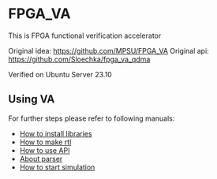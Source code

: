 # FPGA_VA
This is FPGA functional verification accelerator 

Original idea: https://github.com/MPSU/FPGA_VA
Original api: https://github.com/Sloechka/fpga_va_qdma

Verified on Ubuntu Server 23.10

## Using VA

For further steps please refer to following manuals:

* [How to install libraries](lib/README.md)
* [How to make rtl](rtl/README.md)
* [How to use API](api/README.md)
* [About parser](parser/README.md)
* [How to start simulation](tb/README.md)
